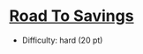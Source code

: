 # [Road To Savings](https://open.kattis.com/problems/roadtosavings)
- Difficulty: hard (20 pt)
        
